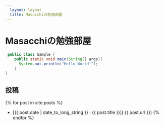 ```yaml
---
  layout: layout
  title: Masacchiの勉強部屋
---
```


Masacchiの勉強部屋
=============

```java
 public class Sample {
	public static void main(String[] args){
	  System.out.println("Hello World!");
    }
}
```

投稿
---
{% for post in site.posts %}
- [{{ post.date | date_to_long_string }} : {{ post.title }}](.{{ post.url }})
{% endfor %}

